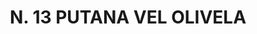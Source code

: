 ---
title: "N. 13 PUTANA VEL OLIVELA"
plant-name: "N. 13"
plant-number: "013"
plant-xml: "/assets/xml/plant013.xml"
plant-img1: "/assets/img/plant013_verso.jpg"
plant-img2: "/assets/img/plant013.jpg"
plant-title: "N. 13 PUTANA VEL OLIVELA"
plant-taxon-link: "http://www.worldfloraonline.org/taxon/wfo-0000462513"
plant-taxon-link: "[Rhamnus Alaternus L.]"
layout: single-xml
---
